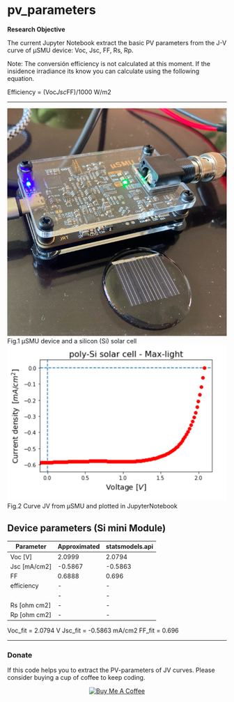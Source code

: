 # pv_parameters

**Research Objective**

The current Jupyter Notebook extract the basic PV parameters from the J-V curve of µSMU device: Voc, Jsc, FF, Rs, Rp.

Note: The conversión efficiency is not calculated at this moment. If the insidence irradiance its know you can calculate using the following equation. 

Efficiency  = (Voc*Jsc*FF)/1000 W/m2

---

<img src="img/microSMU-and-Solarcell.png" alt="micro-SMU and Si Solar cell">
Fig.1  µSMU   device and a silicon (Si) solar cell

<img src="img/JV-Curve-4thQuadrant.png" alt="micro-SMU and Si Solar cell">
Fig.2 Curve JV from µSMU and plotted in JupyterNotebook 

##  Device parameters (Si mini Module)


| Parameter     | Approximated  | statsmodels.api | 
| ------------- | ------------- | -------------   |
| Voc [V]       |  2.0999       | 2.0794          |
| Jsc [mA/cm2]  | -0.5867       | -0.5863         |
| FF            |  0.6888       | 0.696           |
| efficiency    |      -        |       -         |
|               |      -        |       -         |
| Rs [ohm cm2]  |      -        |       -         |
| Rp [ohm cm2]  |      -        |       -         |

Voc_fit = 2.0794 V
Jsc_fit = -0.5863 mA/cm2
FF_fit  = 0.696

---
### Donate

If this code helps you to extract the PV-parameters of JV curves. Please consider buying a cup of coffee to keep coding.

<center>
<a href="https://www.buymeacoffee.com/capis" target="_blank"><img src="https://cdn.buymeacoffee.com/buttons/default-orange.png" alt="Buy Me A Coffee" height="41" width="174"></a>
<center>
